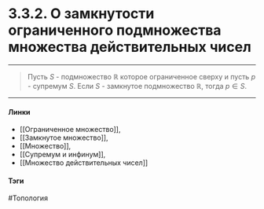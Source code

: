 # 3.3.2. О замкнутости ограниченного подмножества множества действительных чисел
***
>Пусть $S$ - подмножество $\mathbb{R}$ которое ограниченное сверху и пусть $p$ - супремум $S$. Если $S$ - замкнутое подмножество $\mathbb{R}$, тогда $p\in S$.
***
#### Линки
- [[Ограниченное множество]],
- [[Замкнутое множество]],
- [[Множество]],
- [[Супремум и инфинум]],
- [[Множество действительных чисел]]
#### Тэги 
 #Топология